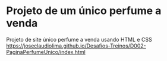 # Projeto de um único perfume a venda
Projeto de site único perfume a venda usando HTML e CSS
https://joseclaudiolima.github.io/Desafios-Treinos/D002-PaginaPerfumeUnico/index.html